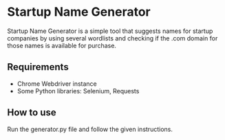 # Startup Name Generator

Startup Name Generator is a simple tool that suggests names for startup companies by using several wordlists and checking if the .com domain for those names is available for purchase. 

## Requirements

* Chrome Webdriver instance
* Some Python libraries: Selenium, Requests

## How to use

Run the generator.py file and follow the given instructions.